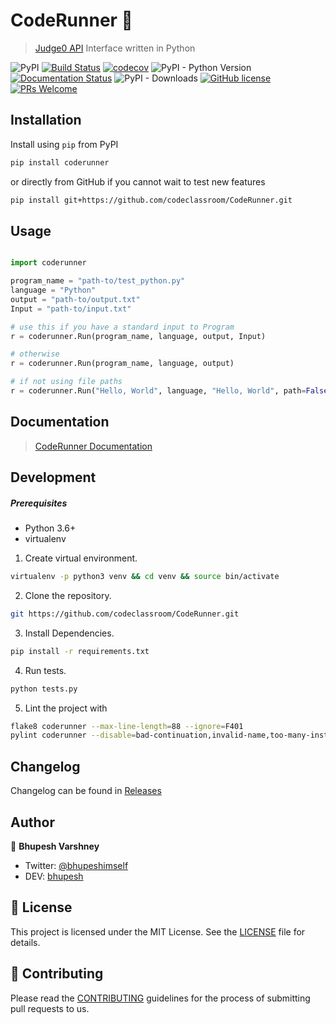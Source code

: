 # CodeRunner 🏃

> [Judge0 API](https://api.judge0.com/) Interface written in Python

![PyPI](https://img.shields.io/pypi/v/coderunner?color=blue)
[![Build Status](https://travis-ci.org/codeclassroom/CodeRunner.svg?branch=master)](https://travis-ci.org/codeclassroom/CodeRunner)
[![codecov](https://codecov.io/gh/codeclassroom/CodeRunner/branch/master/graph/badge.svg)](https://codecov.io/gh/codeclassroom/CodeRunner)
![PyPI - Python Version](https://img.shields.io/pypi/pyversions/coderunner)
[![Documentation Status](https://readthedocs.org/projects/coderunner/badge/?version=latest)](https://coderunner.readthedocs.io/en/latest/?badge=latest)
![PyPI - Downloads](https://img.shields.io/pypi/dm/coderunner?color=blue)
[![GitHub license](https://img.shields.io/github/license/codeclassroom/CodeRunner)](https://github.com/codeclassroom/CodeRunner/blob/master/LICENSE)
[![PRs Welcome](https://img.shields.io/badge/PRs-welcome-orange.svg)](http://makeapullrequest.com)


## Installation

Install using `pip` from PyPI

```bash
pip install coderunner
```

or directly from GitHub if you cannot wait to test new features

```bash
pip install git+https://github.com/codeclassroom/CodeRunner.git
```
## Usage

```python

import coderunner

program_name = "path-to/test_python.py"
language = "Python"
output = "path-to/output.txt"
Input = "path-to/input.txt"

# use this if you have a standard input to Program
r = coderunner.Run(program_name, language, output, Input)

# otherwise
r = coderunner.Run(program_name, language, output)

# if not using file paths
r = coderunner.Run("Hello, World", language, "Hello, World", path=False)
```

## Documentation

> [CodeRunner Documentation](https://coderunner.readthedocs.io/en/latest/)


## Development

##### Prerequisites
- Python 3.6+
- virtualenv

1. Create virtual environment.
```bash
virtualenv -p python3 venv && cd venv && source bin/activate
```
2. Clone the repository.
```bash
git https://github.com/codeclassroom/CodeRunner.git
```
3. Install Dependencies.
```bash
pip install -r requirements.txt
```
4. Run tests.
```bash
python tests.py
```
5. Lint the project with
```bash
flake8 coderunner --max-line-length=88 --ignore=F401
pylint coderunner --disable=bad-continuation,invalid-name,too-many-instance-attributes
```

## Changelog

Changelog can be found in [Releases](https://github.com/codeclassroom/CodeRunner/releases)


## Author

👥 **Bhupesh Varshney**

- Twitter: [@bhupeshimself](https://twitter.com/bhupeshimself)
- DEV: [bhupesh](https://dev.to/bhupesh)

## 📝 License

This project is licensed under the MIT License. See the [LICENSE](LICENSE) file for details.

## 👋 Contributing

Please read the [CONTRIBUTING](CONTRIBUTING.md) guidelines for the process of submitting pull requests to us.
